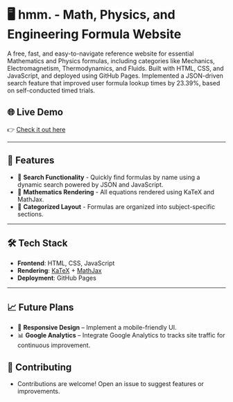 # 🖥️ hmm. - Math, Physics, and Engineering Formula Website

A free, fast, and easy-to-navigate reference website for essential Mathematics and Physics formulas, including categories like Mechanics, Electromagnetism, Thermodynamics, and Fluids. Built with HTML, CSS, and JavaScript, and deployed using GitHub Pages. Implemented a JSON-driven search feature that improved user formula lookup times by 23.39%, based on self-conducted timed trials.

## 🌐 Live Demo
👉 [Check it out here](https://pinapueblo.github.io/hmm-website/)

---

## 📶 Features

- 🔎 **Search Functionality** - Quickly find formulas by name using a dynamic search powered by JSON and JavaScript.
- 🧮 **Mathematics Rendering** -  All equations rendered using KaTeX and MathJax.
- 🧠 **Categorized Layout** - Formulas are organized into subject-specific sections.

---

## 🛠️ Tech Stack

- **Frontend**: HTML, CSS, JavaScript
- **Rendering**: [KaTeX](https://katex.org/) + [MathJax](https://www.mathjax.org/)
- **Deployment**: GitHub Pages

---

## 📈 Future Plans
- 📱 **Responsive Design** – Implement a mobile-friendly UI.
- 📊 **Google Analytics** – Integrate Google Analytics to tracks site traffic for continuous improvement.

## 🤝 Contributing
- Contributions are welcome! Open an issue to suggest features or improvements.
